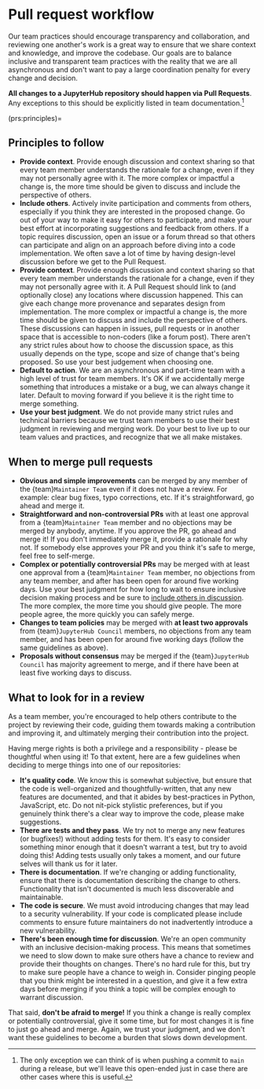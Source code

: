 # Pull request workflow

Our team practices should encourage transparency and collaboration, and reviewing one another's work is a great way to ensure that we share context and knowledge, and improve the codebase.
Our goals are to balance inclusive and transparent team practices with the reality that we are all asynchronous and don't want to pay a large coordination penalty for every change and decision.

**All changes to a JupyterHub repository should happen via Pull Requests**.
Any exceptions to this should be explicitly listed in team documentation.[^1]

[^1]: The only exception we can think of is when pushing a commit to `main` during a release, but we'll leave this open-ended just in case there are other cases where this is useful.

(prs:principles)=
## Principles to follow

- **Provide context**. Provide enough discussion and context sharing so that every team member understands the rationale for a change, even if they may not personally agree with it.
  The more complex or impactful a change is, the more time should be given to discuss and include the perspective of others.
- **Include others**. Actively invite participation and comments from others, especially if you think they are interested in the proposed change.
  Go out of your way to make it easy for others to participate, and make your best effort at incorporating suggestions and feedback from others.
  If a topic requires discussion, open an issue or a forum thread so that others can participate and align on an approach before diving into a code implementation.
  We often save a lot of time by having design-level discussion before we get to the Pull Request.
- **Provide context**. Provide enough discussion and context sharing so that every team member understands the rationale for a change, even if they may not personally agree with it.
  A Pull Request should link to (and optionally close) any locations where discussion happened.
  This can give each change more provenance and separates design from implementation.
  The more complex or impactful a change is, the more time should be given to discuss and include the perspective of others. These discussions can happen in issues, pull requests or in another space that is accessible to non-coders (like a forum post). There aren't any strict rules about how to choose the discussion space, as this usually depends on the type, scope and size of change that's being proposed. So use your best judgement when choosing one.
- **Default to action**. We are an asynchronous and part-time team with a high level of trust for team members.
  It's OK if we accidentally merge something that introduces a mistake or a bug, we can always change it later.
  Default to moving forward if you believe it is the right time to merge something.
- **Use your best judgment**. We do not provide many strict rules and technical barriers because we trust team members to use their best judgment in reviewing and merging work.
  Do your best to live up to our team values and practices, and recognize that we all make mistakes.

## When to merge pull requests

- **Obvious and simple improvements** can be merged by any member of the {team}`Maintainer Team` even if it does not have a review.
  For example: clear bug fixes, typo corrections, etc.
  If it's straightforward, go ahead and merge it.
- **Straightforward and non-controversial PRs** with at least one approval from a {team}`Maintainer Team` member and no objections may be merged by anybody, anytime.
  If you approve the PR, go ahead and merge it!
  If you don't immediately merge it, provide a rationale for why not.
  If somebody else approves your PR and you think it's safe to merge, feel free to self-merge.
- **Complex or potentially controversial PRs** may be merged with at least one approval from a {team}`Maintainer Team` member, no objections from any team member, and after has been open for around five working days.
  Use your best judgment for how long to wait to ensure inclusive decision making process and be sure to [include others in discussion](prs:principles).
  The more complex, the more time you should give people.
  The more people agree, the more quickly you can safely merge.
- **Changes to team policies** may be merged with **at least two approvals** from {team}`JupyterHub Council` members, no objections from any team member, and has been open for around five working days (follow the same guidelines as above).
- **Proposals without consensus** may be merged if the {team}`JupyterHub Council` has majority agreement to merge, and if there have been at least five working days to discuss.

## What to look for in a review

As a team member, you're encouraged to help others contribute to the project
by reviewing their code, guiding them towards making a contribution and
improving it, and ultimately merging their contribution into the project.

Having merge rights is both a privilege and a responsibility - please be
thoughtful when using it! To that extent, here are a few guidelines when
deciding to merge things into one of our repositories:

- **It's quality code**. We know this is somewhat subjective, but
  ensure that the code is well-organized and thoughtfully-written, that any
  new features are documented, and that it abides by best-practices in Python,
  JavaScript, etc.
  Do not nit-pick stylistic preferences, but if you genuinely think there's a clear way to improve the code, please make suggestions.
- **There are tests and they pass**. We try not to merge any new features (or
  bugfixes!) without adding tests for them. It's easy to consider something
  minor enough that it doesn't warrant a test, but try to avoid doing this!
  Adding tests usually only takes a moment, and our future selves will thank
  us for it later.
- **There is documentation**. If we're changing or adding functionality, ensure that there is documentation describing the change to others.
  Functionality that isn't documented is much less discoverable and maintainable.
- **The code is secure**. We must avoid introducing changes that may lead to a security vulnerability.
  If your code is complicated please include comments to ensure future maintainers do not inadvertently introduce a new vulnerability.
- **There's been enough time for discussion**. We're an open
  community with an inclusive decision-making process. This means that
  sometimes we need to slow down to make sure others have a chance to
  review and provide their thoughts on changes. There's no hard rule for
  this, but try to make sure people have a chance to weigh in. Consider
  pinging people that you think might be interested in a question, and
  give it a few extra days before merging if you think a topic will be
  complex enough to warrant discussion.

That said, **don't be afraid to merge!** If you think a change is really complex or potentially controversial, give it some time, but for most changes it is fine to just go ahead and merge.
Again, we trust your judgment, and we don't want these guidelines to become a burden that slows down development.
